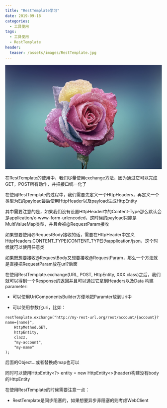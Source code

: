 ```yaml
---
title: "RestTemplate学习"
date: 2019-09-18
categories:
  - 工具使用
tags:
  - 工具使用
  - RestTemplate
header:
  teaser: /assets/images/RestTemplate.jpg
---
```

![image](../assets/images/RestTemplate.jpg)

在RestTemplate的使用中，我们尽量使用exchange方法，因为通过它可以完成GET，POST所有动作，并把接口统一化了

在使用RestTemplate的过程中，我们需要先定义一个HttpHeaders，再定义一个类型为E的payload最后使用HttpHeader以及payload生成HttpEntity<E>

其中需要注意的是，如果我们没有设置HttpHeader中的Content-Type那么默认会是application/x-www-form-urlencoded，这时候的payload只能是MultiValueMap类型，并且会被@RequestParam接收

如果想要使用@RequestBody接收的话，需要在HttpHeader中定义HttpHeaders.CONTENT_TYPE(CONTENT_TYPE)为application/json，这个时候就可以使用任意类

如果既想要接收@RequestBody又想要接收@RequestParam，那么一个方法就是直接把RequestParam放在url?后面

在使用RestTemplate.exchange(URL, POST, HttpEntity, XXX.class)之后，我们就可以得到一个Response<XXX>的返回并且可以通过它拿到Headers以及Data
构建parameter:
- 可以使用UriComponentsBuilder方便地把Paramter放到Uri中

- 可以使用参数化uri，比如：
``` 
restTemplate.exchange("http://my-rest-url.org/rest/account/{account}?name={name}",
    HttpMethod.GET,
    httpEntity,
    clazz,
    "my-account",
    "my-name"
);
```
后面的Object...或者替换成map也可以

同时可以使用HttpEntity<?> entity = new HttpEntity<>(header)构建没有body的HttpEntity

在使用RestTemplate的时候需要注意一点：
- RestTemplate是同步阻塞的，如果想要异步非阻塞的则考虑WebClient
